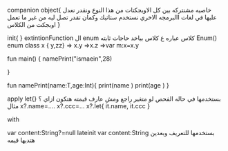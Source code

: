 

companion object{
خاصيه مشنتركه بين كل الاوبجكتات من هذا النوع ونقدر نعدل عليها 
في لغات االبرمجه الاخري نستخدم ستاتيك
وكمان تقدر تصل ليه من غير ما تعمل اوبجكت من الكلاس 
}


init{
}
extintionFunction
ال enum كلاس عباره ع كلاس بياخد حاجات ثابته
Enum() 
enum class x {
y,zz}
=> x.y
=>x.z
=>var m:x=x.y

[//]: # ()
fun main() {
namePrint("ismaein",28)


}

fun <T> namePrint(name:T,age:Int){
print(name )
print(age )
}

[//]: # ()
apply
let{}
بستخدمها في حاله الفحص لو متغير راجع ومش عارف قيمته هتكون ازاي ؟
مثال
x?.name=....
x?.ccc=...
x?.let{
it.name,
it.ccc
}

[//]: # ()
with

var content:String?=null
lateinit var content:String
بستخدمها للتعريف وبعدين هتديها قيمه 


